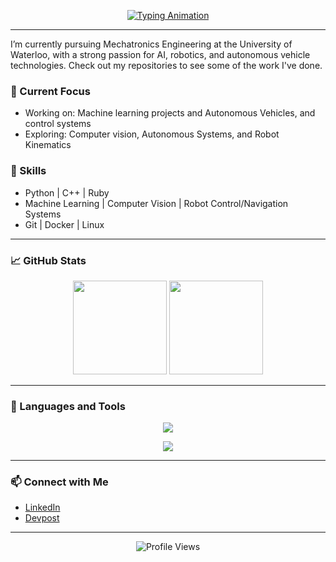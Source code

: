 <p align="center">
  <a href="https://github.com/harsharan-r">
    <img src="https://readme-typing-svg.herokuapp.com?font=Fira+Code&size=24&pause=1000&color=FFFFFF&center=true&vCenter=true&width=800&lines=Hi%2C+I'm+Harsharan;Mechatronics+Engineer+and+Tech+Enthusiast" alt="Typing Animation" />
  </a>
</p>

---

I’m currently pursuing Mechatronics Engineering at the University of Waterloo, with a strong passion for AI, robotics, and autonomous vehicle technologies. Check out my repositories to see some of the work I've done.

### 🔭 Current Focus
- Working on: Machine learning projects and Autonomous Vehicles, and control systems
- Exploring: Computer vision, Autonomous Systems, and Robot Kinematics

### 🌱 Skills
- Python | C++ | Ruby
- Machine Learning | Computer Vision | Robot Control/Navigation Systems
- Git | Docker | Linux

---

### 📈 GitHub Stats

<p align="center">
  <img src="https://github-readme-stats.vercel.app/api?username=harsharan-r&show_icons=true&theme=tokyonight" height="150" />
  <img src="https://github-readme-streak-stats.herokuapp.com/?user=harsharan-r&theme=tokyonight" height="150" />
</p>

---

### 🚀 Languages and Tools

<p align="center">
  <img src="https://skillicons.dev/icons?i=python,cpp,html,css,flask,ruby,rails,ros,kotlin,gradle"/>
</p>
<p align="center">
  <img src="https://skillicons.dev/icons?i=git,docker,linux,vscode,vim,androidstudio,arduino,blender" />
</p>

---

### 📫 Connect with Me
- [LinkedIn](https://www.linkedin.com/in/harsharanr/)
- [Devpost](https://devpost.com/harsharanrakhra)
---

<p align="center">
  <img src="https://komarev.com/ghpvc/?username=harsharan-r&label=Profile%20views&color=0e75b6&style=flat" alt="Profile Views" />
</p>
